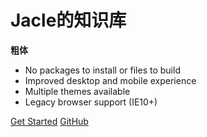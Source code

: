 # Jacle的知识库
**粗体**
- No packages to install or files to build
- Improved desktop and mobile experience
- Multiple themes available
- Legacy browser support (IE10+)

[Get Started](#main)
[GitHub](https://github.com/jijiajia19)
